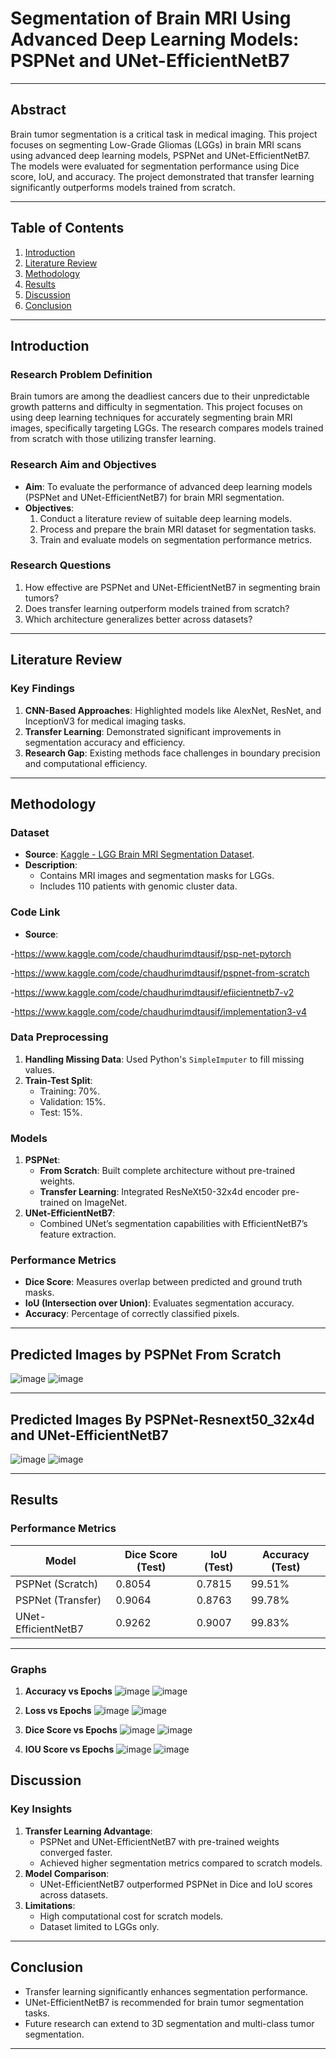 # Segmentation of Brain MRI Using Advanced Deep Learning Models: PSPNet and UNet-EfficientNetB7

---

## **Abstract**
Brain tumor segmentation is a critical task in medical imaging. This project focuses on segmenting Low-Grade Gliomas (LGGs) in brain MRI scans using advanced deep learning models, PSPNet and UNet-EfficientNetB7. The models were evaluated for segmentation performance using Dice score, IoU, and accuracy. The project demonstrated that transfer learning significantly outperforms models trained from scratch.

---

## **Table of Contents**
1. [Introduction](#introduction)
2. [Literature Review](#literature-review)
3. [Methodology](#methodology)
4. [Results](#results)
5. [Discussion](#discussion)
6. [Conclusion](#conclusion)


---

## **Introduction**

### **Research Problem Definition**
Brain tumors are among the deadliest cancers due to their unpredictable growth patterns and difficulty in segmentation. This project focuses on using deep learning techniques for accurately segmenting brain MRI images, specifically targeting LGGs. The research compares models trained from scratch with those utilizing transfer learning.

### **Research Aim and Objectives**
- **Aim**: To evaluate the performance of advanced deep learning models (PSPNet and UNet-EfficientNetB7) for brain MRI segmentation.
- **Objectives**:
  1. Conduct a literature review of suitable deep learning models.
  2. Process and prepare the brain MRI dataset for segmentation tasks.
  3. Train and evaluate models on segmentation performance metrics.

### **Research Questions**
1. How effective are PSPNet and UNet-EfficientNetB7 in segmenting brain tumors?
2. Does transfer learning outperform models trained from scratch?
3. Which architecture generalizes better across datasets?

---

## **Literature Review**

### **Key Findings**
1. **CNN-Based Approaches**: Highlighted models like AlexNet, ResNet, and InceptionV3 for medical imaging tasks.
2. **Transfer Learning**: Demonstrated significant improvements in segmentation accuracy and efficiency.
3. **Research Gap**: Existing methods face challenges in boundary precision and computational efficiency.

---

## **Methodology**

### **Dataset**
- **Source**: [Kaggle - LGG Brain MRI Segmentation Dataset](https://www.kaggle.com/datasets/mateuszbuda/lgg-mri-segmentation).
- **Description**:
  - Contains MRI images and segmentation masks for LGGs.
  - Includes 110 patients with genomic cluster data.
 

### **Code Link**
- **Source**:

-https://www.kaggle.com/code/chaudhurimdtausif/psp-net-pytorch

-https://www.kaggle.com/code/chaudhurimdtausif/pspnet-from-scratch

-https://www.kaggle.com/code/chaudhurimdtausif/efiicientnetb7-v2

-https://www.kaggle.com/code/chaudhurimdtausif/implementation3-v4





### **Data Preprocessing**
1. **Handling Missing Data**: Used Python's `SimpleImputer` to fill missing values.
2. **Train-Test Split**:
   - Training: 70%.
   - Validation: 15%.
   - Test: 15%.

### **Models**
1. **PSPNet**:
   - **From Scratch**: Built complete architecture without pre-trained weights.
   - **Transfer Learning**: Integrated ResNeXt50-32x4d encoder pre-trained on ImageNet.
2. **UNet-EfficientNetB7**:
   - Combined UNet’s segmentation capabilities with EfficientNetB7’s feature extraction.

### **Performance Metrics**
- **Dice Score**: Measures overlap between predicted and ground truth masks.
- **IoU (Intersection over Union)**: Evaluates segmentation accuracy.
- **Accuracy**: Percentage of correctly classified pixels.

---

## **Predicted Images by PSPNet From Scratch** 

![image](https://github.com/user-attachments/assets/c85aadd1-342c-4838-9840-8aa7df9dc602)
![image](https://github.com/user-attachments/assets/d8099080-823a-486c-b241-5b2d27bce355)

---


## **Predicted Images By PSPNet-Resnext50_32x4d and UNet-EfficientNetB7**

![image](https://github.com/user-attachments/assets/177f45d9-c8ec-4c53-97d6-f98e0490e50d)
![image](https://github.com/user-attachments/assets/43b36db2-59d1-4d73-8a5d-e67d616f60e1)

---

## **Results**

### **Performance Metrics**
| **Model**                | **Dice Score (Test)** | **IoU (Test)** | **Accuracy (Test)** |
|--------------------------|-----------------------|----------------|---------------------|
| PSPNet (Scratch)         | 0.8054               | 0.7815         | 99.51%             |
| PSPNet (Transfer)        | 0.9064               | 0.8763         | 99.78%             |
| UNet-EfficientNetB7      | 0.9262               | 0.9007         | 99.83%             |


---

### **Graphs**
1. **Accuracy vs Epochs**
   ![image](https://github.com/user-attachments/assets/7107d1f8-7600-4c4d-ae64-e77a14593a43)
   ![image](https://github.com/user-attachments/assets/ac26f68f-e9b7-465e-abc4-9701c5582697)


   
2. **Loss vs Epochs**
   ![image](https://github.com/user-attachments/assets/37394d9d-3129-46ff-9c27-158b7435b85b)
   ![image](https://github.com/user-attachments/assets/9a947e8b-5642-43f5-9f94-c0e22543af5e)



3. **Dice Score vs Epochs**
   ![image](https://github.com/user-attachments/assets/f051038e-c48e-4832-aab1-8862331a11fe)
   ![image](https://github.com/user-attachments/assets/0776e9c4-512e-4471-9372-a77c05872128)


4. **IOU Score vs Epochs**
   ![image](https://github.com/user-attachments/assets/4fe22558-aae8-48aa-a217-eeb342d563c1)
   ![image](https://github.com/user-attachments/assets/235e74ec-53e0-4ce6-a82d-58a7d5e9df94)


## **Discussion**

### **Key Insights**
1. **Transfer Learning Advantage**:
   - PSPNet and UNet-EfficientNetB7 with pre-trained weights converged faster.
   - Achieved higher segmentation metrics compared to scratch models.
2. **Model Comparison**:
   - UNet-EfficientNetB7 outperformed PSPNet in Dice and IoU scores across datasets.
3. **Limitations**:
   - High computational cost for scratch models.
   - Dataset limited to LGGs only.

---

## **Conclusion**
- Transfer learning significantly enhances segmentation performance.
- UNet-EfficientNetB7 is recommended for brain tumor segmentation tasks.
- Future research can extend to 3D segmentation and multi-class tumor segmentation.

---


   




